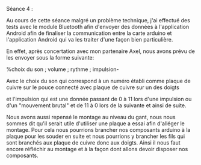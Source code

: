 Séance 4 :

Au cours de cette séance malgré un problème technique, j'ai effectué des tests avec le module Bluetooth afin d'envoyer des données à l'application
Android afin de finaliser la communication entre la carte arduino et l'application Android qui va les traiter d'une façon bien particulière.

En effet, après concertation avec mon partenaire Axel, nous avons prévu de les envoyer sous la forme suivante:

%choix du son ; volume ; rythme ; impulsion-

Avec le choix du son qui correspond à un numéro établi comme plaque de cuivre sur le pouce connecté avec plaque de cuivre sur un des doigts

et l'impulsion qui est une donnée passant de 0 à 11 lors d'une impulsion ou d'un "mouvement brutal" et de 11 à 0 lors de la suivante et ainsi de suite.

Nous avons aussi repensé le montage au niveau du gant, nous nous sommes dit qu'il serait utile d'utiliser une plaque a essai afin d'alléger le montage.
Pour cela  nous pourrions brancher nos composants arduino à la plaque pour les souder en suite et nous pourrions y brancher les fils qui sont 
branchés aux plaque de cuivre donc aux doigts.
Ainsi il nous faut encore réfléchir au montage et à la façon dont allons devoir disposer nos composants.
